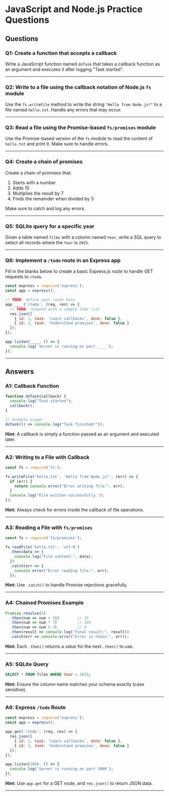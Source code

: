 # JavaScript and Node.js Practice Questions

## Questions

### Q1: Create a function that accepts a callback
Write a JavaScript function named `doTask` that takes a callback function as an argument and executes it after logging "Task started".

---

### Q2: Write to a file using the callback notation of Node.js `fs` module
Use the `fs.writeFile` method to write the string `"Hello from Node.js!"` to a file named `hello.txt`. Handle any errors that may occur.

---

### Q3: Read a file using the Promise-based `fs/promises` module
Use the Promise-based version of the `fs` module to read the content of `hello.txt` and print it. Make sure to handle errors.

---

### Q4: Create a chain of promises
Create a chain of promises that:

1. Starts with a number  
2. Adds 10  
3. Multiplies the result by 7  
4. Finds the remainder when divided by 3  

Make sure to catch and log any errors.

---

### Q5: SQLite query for a specific year
Given a table named `films` with a column named `Year`, write a SQL query to select all records where the `Year` is `2025`.

---

### Q6: Implement a `/todo` route in an Express app
Fill in the blanks below to create a basic Express.js route to handle GET requests to `/todo`.

```js
const express = require('express');
const app = express();

// TODO: define your route here
app.____('/todo', (req, res) => {
  // TODO: respond with a sample todo list
  res.json([
    { id: 1, task: 'Learn callbacks', done: false },
    { id: 2, task: 'Understand promises', done: false }
  ]);
});

app.listen(____, () => {
  console.log('Server is running on port ____');
});
```

---

## Answers

### A1: Callback Function
```js
function doTask(callback) {
  console.log("Task started");
  callback();
}

// Example usage:
doTask(() => console.log("Task finished!"));
```
**Hint:** A callback is simply a function passed as an argument and executed later.

---

### A2: Writing to a File with Callback
```js
const fs = require('fs');

fs.writeFile('hello.txt', 'Hello from Node.js!', (err) => {
  if (err) {
    return console.error("Error writing file:", err);
  }
  console.log("File written successfully.");
});
```
**Hint:** Always check for errors inside the callback of file operations.

---

### A3: Reading a File with `fs/promises`
```js
const fs = require('fs/promises');

fs.readFile('hello.txt', 'utf-8')
  .then(data => {
    console.log("File content:", data);
  })
  .catch(err => {
    console.error("Error reading file:", err);
  });
```
**Hint:** Use `.catch()` to handle Promise rejections gracefully.

---

### A4: Chained Promises Example
```js
Promise.resolve(5)
  .then(num => num + 10)        // 15
  .then(num => num * 7)         // 105
  .then(num => num % 3)         // 0
  .then(result => console.log("Final result:", result))
  .catch(err => console.error("Error in chain:", err));
```
**Hint:** Each `.then()` returns a value for the next `.then()` to use.

---

### A5: SQLite Query
```sql
SELECT * FROM films WHERE Year = 2025;
```
**Hint:** Ensure the column name matches your schema exactly (case sensitive).

---

### A6: Express `/todo` Route
```js
const express = require('express');
const app = express();

app.get('/todo', (req, res) => {
  res.json([
    { id: 1, task: 'Learn callbacks', done: false },
    { id: 2, task: 'Understand promises', done: false }
  ]);
});

app.listen(3000, () => {
  console.log('Server is running on port 3000');
});
```
**Hint:** Use `app.get` for a GET route, and `res.json()` to return JSON data.

---

